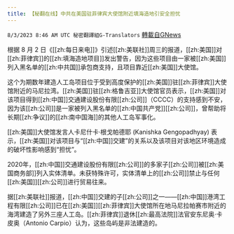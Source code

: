 ```yaml
---
title: 【秘翻在线】中共在美国驻菲律宾大使馆附近填海造地引安全担忧
---
```

`8/3/2023 8:46 AM UTC 秘密翻譯組G-Translators` [轉載自GNews](https://gnews.org/articles/1517206)

根据 8 月 2 日《[[zh:每日来电]]》引述[[zh:美联社]]周三的报道，[[zh:美国]]对[[zh:菲律宾]]的[[zh:填海造地项目]]发出警告，因为这些项目由一家被[[zh:美国]]列入黑名单的[[zh:中共国]]承包商支持，且项目靠近[[zh:美国]]大使馆。

这个为期数年建造人工岛项目位于受到高度保护的[[zh:美国]]驻[[zh:菲律宾]]大使馆附近的马尼拉湾。[[zh:美国]]驻[[zh:格鲁吉亚]]大使馆官员表示，[[zh:美国]]对该项目得到[[zh:中国]]交通建设股份有限[[zh:公司]]（CCCC）的支持感到不安，因为该[[zh:公司]]是一家被列入黑名单的[[zh:中国共产党]][[zh:公司]]，曾帮助将长期[[zh:争议]]的[[zh:南中国海]]的其他人工岛军事化。

[[zh:美国]]大使馆发言人卡尼什卡·根戈帕德耶 (Kanishka Gengopadhyay) 表示，[[zh:美国]]对该项目与“[[zh:中国]]交建”的关系以及该项目对该地区环境造成的破坏性影响感到“担忧”。

2020年，[[zh:中国]]交通建设股份有限[[zh:公司]]的多家子[[zh:公司]]被[[zh:美国商务部]]列入实体清单。未获特殊许可，实体清单上的[[zh:公司]]禁止与任何[[zh:美国]][[zh:公司]]进行贸易往来。

据[[zh:美联社]]报道，[[zh:中国]]交建的子[[zh:公司]]之一——[[zh:中国]]港湾工程有限[[zh:公司]]已在[[zh:美国]][[zh:菲律宾]]大使馆所在地马尼拉帕赛市附近的海湾建造了另外三座人工岛。[[zh:菲律宾]]退休[[zh:最高法院]]法官安东尼奥·卡皮奥（Antonio Carpio）认为，这些岛屿是非法建造的。
